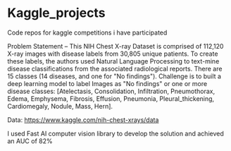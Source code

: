 # Kaggle_projects
Code repos for kaggle competitions i have participated

Problem Statement – 
This NIH Chest X-ray Dataset is comprised of 112,120 X-ray images with disease labels from 30,805 unique patients. 
To create these labels, the authors used Natural Language Processing to text-mine disease classifications from the 
associated radiological reports. There are 15 classes (14 diseases, and one for "No findings"). 
Challenge is to built a deep learning model to label Images as
"No findings" or one or more disease classes: 
[Atelectasis, Consolidation, Infiltration, Pneumothorax, Edema, Emphysema, Fibrosis, Effusion, Pneumonia, 
Pleural_thickening, Cardiomegaly, Nodule, Mass, Hern].

Data: https://www.kaggle.com/nih-chest-xrays/data

I used Fast AI computer vision library to develop the solution and achieved an AUC of 82% 

